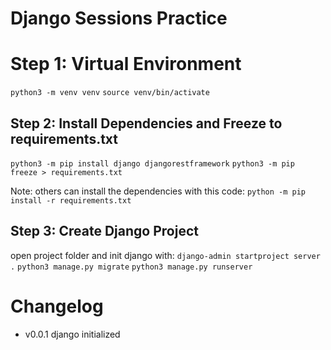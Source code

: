 # Django Sessions Practice

# Step 1: Virtual Environment
`python3 -m venv venv`
`source venv/bin/activate`

## Step 2: Install Dependencies and Freeze to requirements.txt
`python3 -m pip install django djangorestframework`
`python3 -m pip freeze > requirements.txt`

Note: others can install the dependencies with this code: 
`python -m pip install -r requirements.txt`

## Step 3: Create Django Project
open project folder and init django with: 
`django-admin startproject server .`
`python3 manage.py migrate`
`python3 manage.py runserver`




# Changelog
* v0.0.1 django initialized

